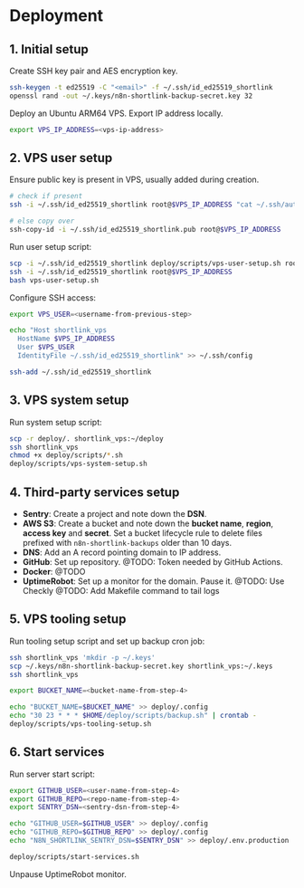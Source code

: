 # Deployment

## 1. Initial setup

Create SSH key pair and AES encryption key.

```sh
ssh-keygen -t ed25519 -C "<email>" -f ~/.ssh/id_ed25519_shortlink
openssl rand -out ~/.keys/n8n-shortlink-backup-secret.key 32
```

Deploy an Ubuntu ARM64 VPS. Export IP address locally.

```sh
export VPS_IP_ADDRESS=<vps-ip-address>
```

## 2. VPS user setup

Ensure public key is present in VPS, usually added during creation.

```sh
# check if present
ssh -i ~/.ssh/id_ed25519_shortlink root@$VPS_IP_ADDRESS "cat ~/.ssh/authorized_keys"

# else copy over
ssh-copy-id -i ~/.ssh/id_ed25519_shortlink.pub root@$VPS_IP_ADDRESS
```

Run user setup script:

```sh
scp -i ~/.ssh/id_ed25519_shortlink deploy/scripts/vps-user-setup.sh root@$VPS_IP_ADDRESS:/root
ssh -i ~/.ssh/id_ed25519_shortlink root@$VPS_IP_ADDRESS
bash vps-user-setup.sh
```

Configure SSH access:

```sh
export VPS_USER=<username-from-previous-step>

echo "Host shortlink_vps
  HostName $VPS_IP_ADDRESS
  User $VPS_USER
  IdentityFile ~/.ssh/id_ed25519_shortlink" >> ~/.ssh/config

ssh-add ~/.ssh/id_ed25519_shortlink
```

## 3. VPS system setup

Run system setup script:

```sh
scp -r deploy/. shortlink_vps:~/deploy
ssh shortlink_vps
chmod +x deploy/scripts/*.sh
deploy/scripts/vps-system-setup.sh
```

## 4. Third-party services setup

- **Sentry**: Create a project and note down the **DSN**.
- **AWS S3**: Create a bucket and note down the **bucket name**, **region**, **access key** and **secret**. Set a bucket lifecycle rule to delete files prefixed with `n8n-shortlink-backups` older than 10 days.
- **DNS**: Add an A record pointing domain to IP address.
- **GitHub**: Set up repository. @TODO: Token needed by GitHub Actions.
- **Docker**: @TODO
- **UptimeRobot**: Set up a monitor for the domain. Pause it. @TODO: Use Checkly
@TODO: Add Makefile command to tail logs

## 5. VPS tooling setup

Run tooling setup script and set up backup cron job:

```sh
ssh shortlink_vps 'mkdir -p ~/.keys'
scp ~/.keys/n8n-shortlink-backup-secret.key shortlink_vps:~/.keys
ssh shortlink_vps

export BUCKET_NAME=<bucket-name-from-step-4>

echo "BUCKET_NAME=$BUCKET_NAME" >> deploy/.config
echo "30 23 * * * $HOME/deploy/scripts/backup.sh" | crontab -
deploy/scripts/vps-tooling-setup.sh
```

## 6. Start services

Run server start script:

```sh
export GITHUB_USER=<user-name-from-step-4>
export GITHUB_REPO=<repo-name-from-step-4>
export SENTRY_DSN=<sentry-dsn-from-step-4>

echo "GITHUB_USER=$GITHUB_USER" >> deploy/.config
echo "GITHUB_REPO=$GITHUB_REPO" >> deploy/.config
echo "N8N_SHORTLINK_SENTRY_DSN=$SENTRY_DSN" >> deploy/.env.production

deploy/scripts/start-services.sh
```

Unpause UptimeRobot monitor.